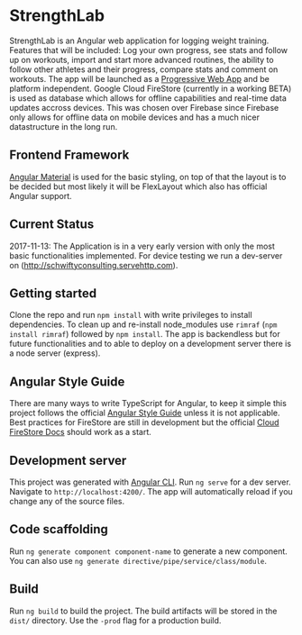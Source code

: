 # StrengthLab
StrengthLab is an Angular web application for logging weight training. Features that will be included: Log your
own progress, see stats and follow up on workouts, import and start more advanced routines, the ability to 
follow other athletes and their progress, compare stats and comment on workouts. The app will be launched as 
a [Progressive Web App](https://developers.google.com/web/progressive-web-apps/) and be platform independent. 
Google Cloud FireStore (currently in a working BETA) is used as database which allows for offline capabilities and
real-time data updates accross devices. This was chosen over Firebase since Firebase only allows for offline data
on mobile devices and has a much nicer datastructure in the long run. 

## Frontend Framework
[Angular Material](https://material.angular.io/) is used for the basic styling, on top of that the layout is to
be decided but most likely it will be FlexLayout which also has official Angular support.  

## Current Status
2017-11-13: The Application is in a very early version with only the most basic functionalities implemented. For device
testing we run a dev-server on (http://schwiftyconsulting.servehttp.com).

## Getting started
Clone the repo and run `npm install` with write privileges to install dependencies. To clean up 
and re-install node_modules use `rimraf` (`npm install rimraf`) followed by `npm install`. The app is backendless but for
future functionalities and to able to deploy on a development server there is a node server (express). 

## Angular Style Guide
There are many ways to write TypeScript for Angular, to keep it simple this project follows the official 
[Angular Style Guide](https://angular.io/guide/styleguide) unless it is not applicable. Best practices for FireStore
are still in development but the official [Cloud FireStore Docs](https://cloud.google.com/firestore/docs/) should
work as a start.  

## Development server
This project was generated with [Angular CLI](https://github.com/angular/angular-cli). 
Run `ng serve` for a dev server. Navigate to `http://localhost:4200/`. The app will automatically
reload if you change any of the source files.

## Code scaffolding

Run `ng generate component component-name` to generate a new component. You can also use `ng generate directive/pipe/service/class/module`.

## Build

Run `ng build` to build the project. The build artifacts will be stored in the `dist/` directory. Use the `-prod` flag for a production build.
